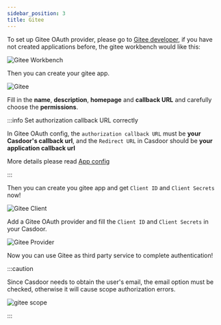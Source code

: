 ```yaml
---
sidebar_position: 3
title: Gitee
---
```


To set up Gitee OAuth provider, please go to [Gitee developer](https://gitee.com/oauth/applications), if you have not created applications before, the gitee workbench would like this:

![Gitee Workbench](/img/providers/OAuth/giteebench.png)

Then you can create your gitee app.

![Gitee](/img/providers/OAuth/gitee.png)

Fill in the **name**, **description**, **homepage** and **callback URL** and carefully choose the **permissions**.

:::info Set authorization callback URL correctly

In Gitee OAuth config, the `authorization callback URL` must be **your Casdoor's callback url**, and the `Redirect URL` in Casdoor should be **your application callback url**

More details please read [App config](/docs/application/config#further-understanding)

:::

Then you can create you gitee app and get ```Client ID``` and ```Client Secrets``` now!

![Gitee Client](/img/providers/OAuth/giteeclient.png)

Add a Gitee OAuth provider and fill the ```Client ID``` and ```Client Secrets``` in your Casdoor.

![Gitee Provider](/img/providers/OAuth/giteeprovider.png)

Now you can use Gitee as third party service to complete authentication!

:::caution

Since Casdoor needs to obtain the user's email, the email option must be checked, otherwise it will cause scope authorization errors.

![gitee scope](/img/giteescope.jpg)

:::